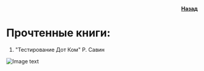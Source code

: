 <p align= right><a href="https://github.com/kozlofAlex/testing/blob/main/README.mdd"><b>Назад</b></a></p>

# Прочтенные книги:
1. "Тестирование Дот Ком" Р. Савин

![Image text](https://github.com/kozlofAlex/testing/blob/main/img/%D0%A1%D0%B0%D0%B2%D0%B8%D0%BD%20%D0%A2%D0%B5%D1%81%D1%82%D0%B8%D1%80%D0%BE%D0%B2%D0%B0%D0%BD%D0%B8%D0%B5%20%D0%94%D0%9E%D0%A2%D0%9A%D0%9E%D0%9C.jpg)

